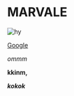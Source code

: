 # MARVALE

![hy](https://static-cse.canva.com/blob/847064/29.jpg "frrrrf")

[Google](https://google.com)

*ommm*

**kkinm,**

***kokok***